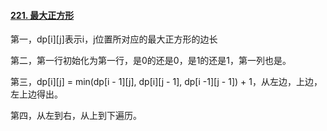 #### [221. 最大正方形](https://leetcode.cn/problems/maximal-square/)

第一，dp[i][j]表示i，j位置所对应的最大正方形的边长

第二，第一行初始化为第一行，是0的还是0，是1的还是1，第一列也是。

第三，dp[i][j] = min(dp[i - 1][j], dp[i][j - 1], dp[i -1][j - 1]) + 1，从左边，上边，左上边得出。

第四，从左到右，从上到下遍历。


